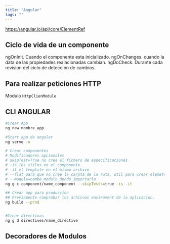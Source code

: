 ```yaml
---
title: "Angular"
tags: ""
---
```


https://angular.io/api/core/ElementRef

## Ciclo de vida de un componente
ngOnInit. Cuando el componente esta inicializado.
ngOnChanges. cuando la data de las propiedades realacionadas cambian.
ngDoCheck. Durante cada revision del ciclo de deteccion de cambios.


## Para realizar peticiones HTTP
Modulo `HttpClienModule`


## CLI ANGULAR
```bash
#Crear App
ng new nombre_app

#Start app de angular
ng serve -o

# Crear componentes
# Modificadores opcionales
# skipTest=True no crea el fichero de especificaciones
# -is los stilos en el componente.
# -it el template en el mismo archivo
# --flat para que no cree la carpta de la ruta, util para crear elemetnos dentro de una misma carpta del componente
# --module=nombe_modulo_donde_importarlo
ng g c component/name_component --skipTests=true -is -it

## Crear app para produccion
## Previamente comprobar los arhicvos enviroment de la aplicacion.
ng build --prod


#Crear directivas
ng g d directives/name_directive

```

## Decoradores de Modulos
